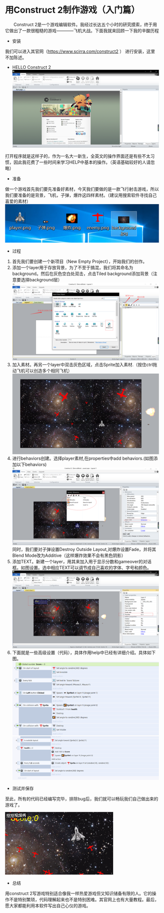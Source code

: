 # 用Construct 2制作游戏（入门篇）

&emsp;&emsp;Construct 2是一个游戏编辑软件。我经过长达五个小时的研究摸索，终于用它做出了一款很粗糙的游戏————飞机大战。下面我就来回顾一下我的辛酸历程
* 安装

我们可以进入其官网（https://www.scirra.com/construct2 ）
进行安装，这里不加陈述。

* HELLO Construct 2
![](images/2.png)

打开程序就是这样子的，作为一名大一新生，全英文的操作界面还是有些不太习惯，因此我花费了一些时间来学习HELP中基本的操作。（英语基础较好的人请忽略）

* 准备

做一个游戏首先我们要先准备好素材，今天我们要做的是一款飞行射击游戏，所以我们要准备的是背景，飞机，子弹，爆炸这四样素材。（建议用搜索软件寻找自己喜爱的素材）
![](images/3.png)

* 过程
1. 首先我们要创建一个新项目（New Empty Project），开始我们的创作。
2. 添加一个layer用于存放背景，为了不至于搞混，我们将其命名为background。然后在灰色空白处双击，点击Tiled background添加背景（注意要选择background层）
![](images/4.png)
3. 加入素材。再另一个layer中双击灰色区域，点击Sprite加入素材.（按住ctrl拖动飞机可以创造多个相同飞机）
![](images/5.png)
4. 进行behaviors创建。选择player素材,在properties中add behaviors.(如图添加以下behaviors)
![](images/6.png)
同时，我们要对子弹设置Destroy Outside Layout,对爆炸设置Fade，并将其Blend Mode改为Additive（这样爆炸效果不会有黑色阴影）
5. 添加TEXT。新建一个layer，用其来加入用于显示分数和gameover的对话框。如图设置。选中相应TEXT可以调节成自己喜欢的字体、字号和颜色。
![](images/7.png)
6. 下面就是一些高级设置（代码），具体作用help中已经有详细介绍。具体如下图。
![](images/8.png)
![](images/9.png)
* 测试并保存

至此，所有的代码已经编写完毕，排除bug后，我们就可以畅玩我们自己做出来的游戏了。

![](images/终稿.gif)

* 总结

用construct 2写游戏特别适合像我一样热爱游戏但又知识储备有限的人。它的操作不是特别繁琐，代码理解起来也不是特别困难。其官网上也有大量教程。最后，愿大家都能利用本软件写出自己心仪的游戏。